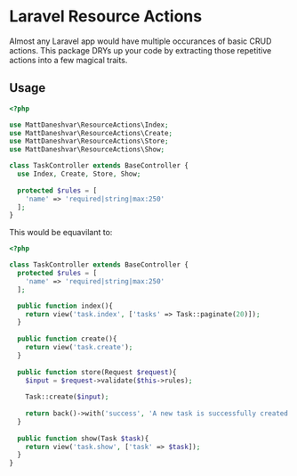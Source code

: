 # Laravel Resource Actions

Almost any Laravel app would have multiple occurances of basic CRUD actions.
This package DRYs up your code by extracting those repetitive actions into a few magical traits. 


## Usage

```php
<?php

use MattDaneshvar\ResourceActions\Index;
use MattDaneshvar\ResourceActions\Create;
use MattDaneshvar\ResourceActions\Store;
use MattDaneshvar\ResourceActions\Show;

class TaskController extends BaseController {
  use Index, Create, Store, Show;
  
  protected $rules = [
    'name' => 'required|string|max:250'
  ];
}

```

This would be equavilant to: 
```php
<?php

class TaskController extends BaseController {
  protected $rules = [
    'name' => 'required|string|max:250'
  ];

  public function index(){
    return view('task.index', ['tasks' => Task::paginate(20)]);
  }
  
  public function create(){
    return view('task.create');
  }
  
  public function store(Request $request){
    $input = $request->validate($this->rules);
    
    Task::create($input);
    
    return back()->with('success', 'A new task is successfully created.');
  }
  
  public function show(Task $task){
    return view('task.show', ['task' => $task]);
  }
}

```
